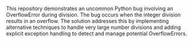 This repository demonstrates an uncommon Python bug involving an OverflowError during division. The bug occurs when the integer division results in an overflow.  The solution addresses this by implementing alternative techniques to handle very large number divisions and adding explicit exception handling to detect and manage potential OverflowErrors.